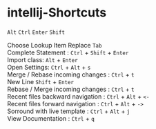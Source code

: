 # intellij-Shortcuts
`Alt`
`Ctrl` 
`Enter`
`Shift`

Choose Lookup Item Replace `Tab`  
Complete Statement : `Ctrl` + `Shift` + `Enter`  
Import class: `Alt` + `Enter`  
Open Settings: `Ctrl` + `Alt` + `s`   
Merge / Rebase incoming changes : `Ctrl` + `t`  
New Line `Shift` + `Enter`  
Rebase / Merge incoming changes : `Ctrl` + `t`  
Recent files backward navigation : `Ctrl` + `Alt` + `<-`  
Recent files forward navigation : `Ctrl` + `Alt` + `->`   
Sorround with live template : `Ctrl` + `Alt` +  `j`  
View Documentation : `Ctrl` + `q`  
